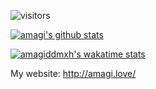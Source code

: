 ![visitors](https://visitor-badge.glitch.me/badge?page_id=amagiddmxh.amagiddmxh)

[![amagi's github stats](https://github-readme-stats.vercel.app/api?username=amagiddmxh&show_icons=true)](https://github.com/AmagiDDmxh/AmagiDDmxh)

[![amagiddmxh's wakatime stats](https://github-readme-stats.vercel.app/api/wakatime?username=amagiddmxh&layout=compact)](https://github.com/AmagiDDmxh/AmagiDDmxh)

My website: http://amagi.love/
